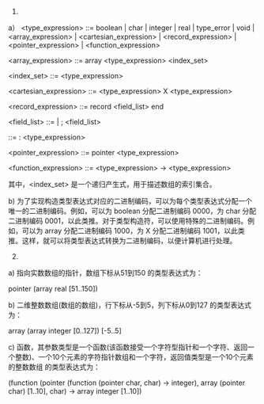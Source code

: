 
1.

a）
<type_expression> ::= boolean | char | integer | real | type_error | void | <array_expression> | <cartesian_expression> | <record_expression> | <pointer_expression> | <function_expression>

<array_expression> ::= array <type_expression> <index_set>

<index_set> ::= <type_expression>

<cartesian_expression> ::= <type_expression> X <type_expression>

<record_expression> ::= record <field_list> end

<field_list> ::= <field> | <field> ; <field_list>

<field> ::= <identifier> : <type_expression>

<pointer_expression> ::= pointer <type_expression>

<function_expression> ::= <type_expression> -> <type_expression>

其中，<index_set> 是一个递归产生式，用于描述数组的索引集合。

b) 为了实现构造类型表达式对应的二进制编码，可以为每个类型表达式分配一个唯一的二进制编码。例如，可以为 boolean 分配二进制编码 0000，为 char 分配二进制编码 0001，以此类推。对于类型构造符，可以使用特殊的二进制编码。例如，可以为 array 分配二进制编码 1000，为 X 分配二进制编码 1001，以此类推。这样，就可以将类型表达式转换为二进制编码，以便计算机进行处理。


2.

a) 指向实数数组的指针，数组下标从51到150 的类型表达式为：

pointer (array real [51..150])


b) 二维整数数组(数组的数组)，行下标从-5到5，列下标从0到127 的类型表达式为：

array (array integer [0..127]) [-5..5]


c) 函数，其参数类型是一个函数(该函数接受一个字符型指针和一个字符、返回一个整数)、一个10个元素的字符指针数组和一个字符，返回值类型是一个10个元素的整数数组 的类型表达式为：

(function (pointer (function (pointer char, char) -> integer), array (pointer char) [1..10], char) -> array integer [1..10])